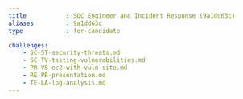 ```yaml
---
title           : SOC Engineer and Incident Response (9a1dd63c)
aliases         : 9a1dd63c
type            : for-candidate

challenges:
    - SC-ST-security-threats.md
    - SC-TV-testing-vulnerabilities.md
    - PR-VS-ec2-with-vuln-site.md
    - RE-PB-presentation.md
    - TE-LA-log-analysis.md
---
```



